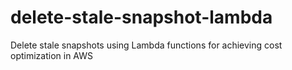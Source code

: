 # delete-stale-snapshot-lambda
Delete stale snapshots using Lambda functions for achieving cost optimization in AWS 
